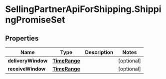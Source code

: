 # SellingPartnerApiForShipping.ShippingPromiseSet

## Properties
Name | Type | Description | Notes
------------ | ------------- | ------------- | -------------
**deliveryWindow** | [**TimeRange**](TimeRange.md) |  | [optional] 
**receiveWindow** | [**TimeRange**](TimeRange.md) |  | [optional] 
